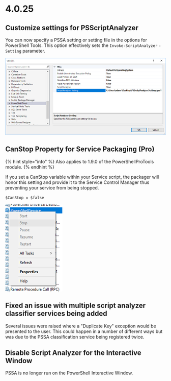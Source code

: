 # 4.0.25

## Customize settings for PSScriptAnalyzer 

You can now specify a PSSA setting or setting file in the options for PowerShell Tools. This option effectively sets the `Invoke-ScriptAnalyzer` `-Setting` parameter. 

![Setting in the options menu](../../.gitbook/assets/image%20%282%29.png)

## CanStop Property for Service Packaging \(Pro\)

{% hint style="info" %}
Also applies to 1.9.0 of the PowerShellProTools module. 
{% endhint %}

If you set a CanStop variable within your Service script, the packager will honor this setting and provide it to the Service Control Manager thus preventing your service from being stopped. 

```text
$CanStop = $false
```

![PowerShell Service Cannot be Stopped](../../.gitbook/assets/image%20%2816%29.png)

## Fixed an issue with multiple script analyzer classifier services being added

Several issues were raised where a "Duplicate Key" exception would be presented to the user. This could happen in a number of different ways but was due to the PSSA classification service being registered twice. 

## Disable Script Analyzer for the Interactive Window

PSSA is no longer run on the PowerShell Interactive Window. 



